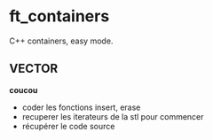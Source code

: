 # ft_containers
C++ containers, easy mode.

## VECTOR

 **coucou**
 
+ coder les fonctions insert, erase
+ recuperer les iterateurs de la stl pour commencer
+ récupérer le code source

